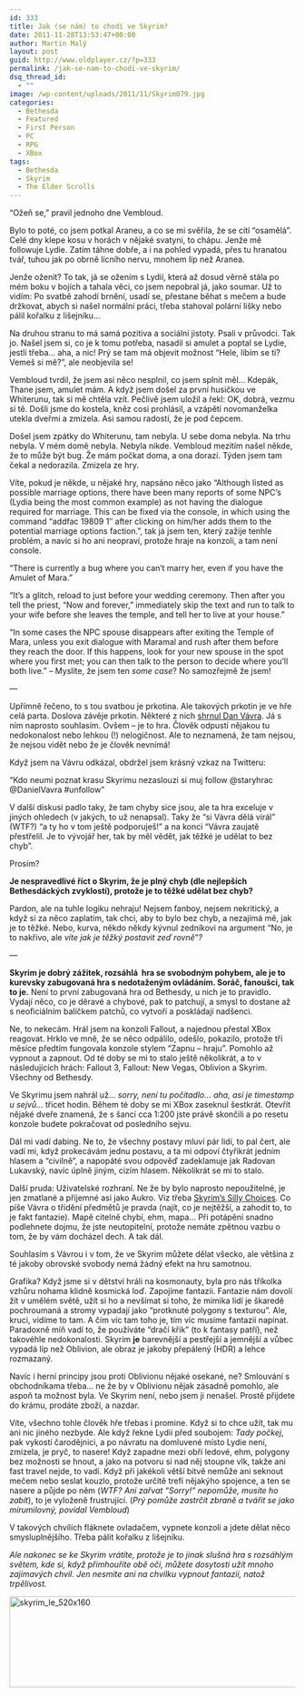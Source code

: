 ```yaml
---
id: 333
title: Jak (se nám) to chodí ve Skyrim?
date: 2011-11-28T13:53:47+00:00
author: Martin Malý
layout: post
guid: http://www.oldplayer.cz/?p=333
permalink: /jak-se-nam-to-chodi-ve-skyrim/
dsq_thread_id:
  - ""
image: /wp-content/uploads/2011/11/Skyrim079.jpg
categories:
  - Bethesda
  - Featured
  - First Person
  - PC
  - RPG
  - XBox
tags:
  - Bethesda
  - Skyrim
  - The Elder Scrolls
---
```

&#8220;Ožeň se,&#8221; pravil jednoho dne Vembloud.

Bylo to poté, co jsem potkal Araneu, a co se mi svěřila, že se cítí &#8220;osamělá&#8221;. Celé dny klepe kosu v horách v nějaké svatyni, to chápu. Jenže mě followuje Lydie. Zatím táhne dobře, a i na pohled vypadá, přes tu hranatou tvář, tuhou jak po obrně lícního nervu, mnohem líp než Aranea.

Jenže oženit? To tak, já se ožením s Lydií, která až dosud věrně stála po mém boku v bojích a tahala věci, co jsem nepobral já, jako soumar. Už to vidím: Po svatbě zahodí brnění, usadí se, přestane běhat s mečem a bude držkovat, abych si našel normální práci, třeba stahoval polární lišky nebo pálil kořalku z lišejníku&#8230;

<!--more-->

Na druhou stranu to má samá pozitiva a sociální jistoty. Psali v průvodci. Tak jo. Našel jsem si, co je k tomu potřeba, nasadil si amulet a poptal se Lydie, jestli třeba&#8230; aha, a nic! Prý se tam má objevit možnost &#8220;Hele, líbím se ti? Vemeš si mě?&#8221;, ale neobjevila se!

Vembloud tvrdil, že jsem asi něco nesplnil, co jsem splnit měl&#8230; Kdepák, Thane jsem, amulet mám. A když jsem došel za první husičkou ve Whiterunu, tak si mě chtěla vzít. Pečlivě jsem uložil a řekl: OK, dobrá, vezmu si tě. Došli jsme do kostela, kněz cosi prohlásil, a vzápětí novomanželka utekla dveřmi a zmizela. Asi samou radostí, že je pod čepcem.

Došel jsem zpátky do Whiterunu, tam nebyla. U sebe doma nebyla. Na trhu nebyla. V mém domě nebyla. Nebyla nikde. Vembloud mezitím našel někde, že to může být bug. Že mám počkat doma, a ona dorazí. Týden jsem tam čekal a nedorazila. Zmizela ze hry.

Víte, pokud je někde, u nějaké hry, napsáno něco jako &#8220;Although listed as possible marriage options, there have been many reports of some NPC&#8217;s (Lydia being the most common example) as not having the dialogue required for marriage. This can be fixed via the console, in which using the command &#8220;addfac 19809 1&#8243; after clicking on him/her adds them to the potential marriage options faction.&#8221;, tak já jsem ten, který zažije tenhle problém, a navíc si ho ani neopraví, protože hraje na konzoli, a tam není console.

&#8220;There is currently a bug where you can&#8217;t marry her, even if you have the Amulet of Mara.&#8221;

&#8220;It&#8217;s a glitch, reload to just before your wedding ceremony. Then after you tell the priest, &#8220;Now and forever,&#8221; immediately skip the text and run to talk to your wife before she leaves the temple, and tell her to live at your house.&#8221;

&#8220;In some cases the NPC spouse disappears after exiting the Temple of Mara, unless you exit dialogue with Maramal and rush after them before they reach the door. If this happens, look for your new spouse in the spot where you first met; you can then talk to the person to decide where you&#8217;ll both live.&#8221; &#8211; Myslíte, že jsem ten _some case_? No samozřejmě že jsem!

&#8212;

Upřímně řečeno, to s tou svatbou je prkotina. Ale takových prkotin je ve hře celá parta. Doslova závěje prkotin. Některé z nich [shrnul Dan Vávra](http://games.tiscali.cz/tema/100-duvodu-proc-dan-vavra-nesnasi-tes-v-skyrim-57711). Já s ním naprosto souhlasím. Ovšem &#8211; je to hra. Člověk odpustí nějakou tu nedokonalost nebo lehkou (!) nelogičnost. Ale to neznamená, že tam nejsou, že nejsou vidět nebo že je člověk nevnímá!

Když jsem na Vávru odkázal, obdržel jsem krásný vzkaz na Twitteru:

&#8220;Kdo neumi poznat krasu Skyrimu nezaslouzi si muj follow @staryhrac @DanielVavra #unfollow&#8221;

V další diskusi padlo taky, že tam chyby sice jsou, ale ta hra exceluje v jiných ohledech (v jakých, to už nenapsal). Taky že &#8220;si Vávra dělá virál&#8221; (WTF?) &#8220;a ty ho v tom ještě podporuješ!&#8221; a na konci &#8220;Vávra zaujatě přestřelil. Je to vývojář her, tak by měl vědět, jak těžké je udělat to bez chyb&#8221;.

Prosím?

**Je nespravedlivé říct o Skyrim, že je plný chyb (dle nejlepších Bethesdáckých zvyklostí), protože je to těžké udělat bez chyb?**

Pardon, ale na tuhle logiku nehraju! Nejsem fanboy, nejsem nekritický, a když si za něco zaplatím, tak chci, aby to bylo bez chyb, a nezajímá mě, jak je to těžké. Nebo, kurva, někdo někdy kývnul zedníkovi na argument &#8220;No, je to nakřivo, ale _víte jak je těžký postavit zeď rovně&#8221;?_

&#8212;

**Skyrim je dobrý zážitek, rozsáhlá  hra se svobodným pohybem, ale je to kurevsky zabugovaná hra s nedotaženým ovládáním. Soráč, fanoušci, tak to je.** Není to první zabugovaná hra od Bethesdy, u nich je to pravidlo. Vydají něco, co je děravé a chybové, pak to patchují, a smysl to dostane až s neoficiálním balíčkem patchů, co vytvoří a poskládají nadšenci.

Ne, to nekecám. Hrál jsem na konzoli Fallout, a najednou přestal XBox reagovat. Hrklo ve mně, že se něco odpálilo, odešlo, pokazilo, protože tři měsíce předtím fungovala konzole stylem &#8220;Zapnu &#8211; hraju&#8221;. Pomohlo až vypnout a zapnout. Od té doby se mi to stalo ještě několikrát, a to v následujících hrách: Fallout 3, Fallout: New Vegas, Oblivion a Skyrim. Všechny od Bethesdy.

Ve Skyrimu jsem nahrál už&#8230; _sorry, není tu počítadlo&#8230; aha, asi je timestamp u sejvů&#8230;_ třicet hodin. Během té doby se mi XBox zaseknul šestkrát. Otevřít nějaké dveře znamená, že s šancí cca 1:200 jste právě skončili a po resetu konzole budete pokračovat od posledního sejvu.

Dál mi vadí dabing. Ne to, že všechny postavy mluví pár lidí, to pal čert, ale vadí mi, když prokecávám jednu postavu, a ta mi odpoví čtyřikrát jedním hlasem a &#8220;civilně&#8221;, a napopáté svou odpověď zadeklamuje jak Radovan Lukavský, navíc úplně jiným, cizím hlasem. Několikrát se mi to stalo.

Další pruda: Uživatelské rozhraní. Ne že by bylo naprosto nepoužitelné, je jen zmatlané a příjemné asi jako Aukro. Viz třeba [Skyrim&#8217;s Silly Choices](http://www.rockpapershotgun.com/2011/11/14/user-interfarce-skyrims-silly-choices/). Co píše Vávra o třídění předmětů je pravda (najít, co je nejtěžší, a zahodit to, to je fakt fantazie). Mapě citelně chybí, ehm, mapa&#8230; Při potápění snadno podlehnete dojmu, že jste neutopitelní, protože nemáte zpětnou vazbu o tom, že by vám docházel dech. A tak dál.

Souhlasím s Vávrou i v tom, že ve Skyrim můžete dělat všecko, ale většina z té jakoby obrovské svobody nemá žádný efekt na hru samotnou.

Grafika? Když jsme si v dětství hráli na kosmonauty, byla pro nás tříkolka vzhůru nohama klidně kosmická loď. Zapojíme fantazii. Fantazie nám dovolí žít v umělém světě, užít si ho a nevšímat si toho, že mimika lidí je škaredě pochroumaná a stromy vypadají jako &#8220;protknuté polygony s texturou&#8221;. Ale, kruci, vidíme to tam. A čím víc tam toho je, tím víc musíme fantazii napínat. Paradoxně míň vadí to, že používáte &#8220;dračí křik&#8221; (to k fantasy patří), než takovéhle nedokonalosti. Skyrim **je** barevnější a pestřejší a jemnější a vůbec vypadá líp než Oblivion, ale obraz je jakoby přepálený (HDR) a lehce rozmazaný.

Navíc i herní principy jsou proti Oblivionu nějaké osekané, ne? Smlouvání s obchodníkama třeba&#8230; ne že by v Oblivionu nějak zásadně pomohlo, ale aspoň ta možnost byla. Ve Skyrim není, nebo jsem ji nenašel. Prostě přijdete do krámu, prodáte zboží, a nazdar.

Víte, všechno tohle člověk hře třebas i promine. Když si to chce užít, tak mu ani nic jiného nezbyde. Ale když řekne Lydii před soubojem: _Tady počkej_, pak vykostí čarodějnici, a po návratu na domluvené místo Lydie není, zmizela, je pryč, to nasere! Když zapadne mezi obří ledové, ehm, polygony bez možnosti se hnout, a jako na potvoru si nad něj stoupne vlk, takže ani fast travel nejde, to vadí. Když při jakékoli větší bitvě nemůže ani seknout mečem nebo seslat kouzlo, protože určitě trefí nějakýho spojence, a ten se nasere a půjde po něm (_WTF? Ani zařvat &#8220;Sorry!&#8221; nepomůže, musíte ho zabít_), to je vyloženě frustrující. (_Prý pomůže zastrčit zbraně a tvářit se jako mírumilovný, povídal Vembloud_)

V takových chvílích fláknete ovladačem, vypnete konzoli a jdete dělat něco smysluplnějšího. Třeba pálit kořalku z lišejníku.

_Ale nakonec se ke Skyrim vrátíte, protože je to jinak slušná hra s rozsáhlým světem, kde si, když přimhouříte obě oči, můžete dosytosti užít mnoho zajímavých chvil. Jen nesmíte ani na chvilku vypnout fantazii, natož trpělivost._

<a href="http://www.xzone.cz/skyrim-xzone-edice.php3?a_aid=gamer&a_bid=4b4aad6d" target="_top"><img title="skyrim_le_520x160" alt="skyrim_le_520x160" src="http://www.oldplayer.cz/wp-content/uploads/2013/03/skyrim_le_520x160.jpg" width="520" height="160" /></a><img style="border: 0" alt="" src="http://www.oldplayer.cz/wp-content/uploads/2013/03/imp.phpa_aidgamerampa_bid4b4aad6d" width="1" height="1" />

<div id="google_plus_one">
  <g:plusone></g:plusone>
</div>

<div id="fb_send_like">
</div>